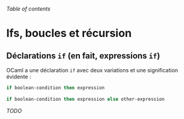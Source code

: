 <!-- ((! set title Ifs, boucles et récursion !)) ((! set learn !)) -->

*Table of contents*

# Ifs, boucles et récursion

## Déclarations `if` (en fait, expressions `if`)

OCaml a une déclaration `if` avec deux variations et une signification
évidente :

```ocaml
if boolean-condition then expression
  
if boolean-condition then expression else other-expression
```


*TODO*
